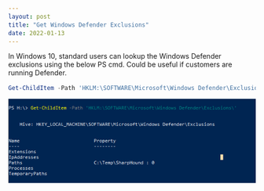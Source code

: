 ```yaml
---
layout: post
title: "Get Windows Defender Exclusions"
date: 2022-01-13
---
```


<p>In Windows 10, standard users can lookup the Windows Defender exclusions using the below PS cmd. Could be useful if customers are running Defender.</p>

```powershell
Get-ChildItem -Path 'HKLM:\SOFTWARE\Microsoft\Windows Defender\Exclusions\'
```

![PowerShell-Get-ChildItem-Output](/assets/PSgetchilditem.png)